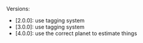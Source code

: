Versions:
- [2.0.0]:	use tagging system
- [3.0.0]:	use tagging system
- [4.0.0]:	use the correct planet to estimate things
